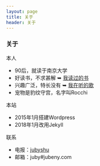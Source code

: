 ```yaml
---
layout: page 
title: 关于
header: 关于
---
```


<h3>关于</h3>

<i class="fa fa-user-o"> </i> 本人
- 90后，就读于南京大学
- 好读书，不求甚解 ➥ [我读过的书](http://jubeny.com/assets/my-booklist/)
- 兴趣广泛，特长没有 ➥ [我在听的歌](https://open.spotify.com/user/ybaichfkjx5z3yyu2d6s2ocyp?si=hlDROl_ESn-JSzDk_boJZQ)
- 宠物是豹纹守宫，名字叫Rocchi

<i class="fa fa-folder-o"></i> 本站
- 2015年1月搭建Wordpress
- 2018年1月改用Jekyll

<i class="fa fa-paper-plane-o"></i> 联系
- 电报：[jubyshu](https://t.me/jubyshu)
- 邮箱：juby#jubeny.com
